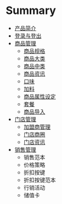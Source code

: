 # Summary

* [产品简介](README.md)
* [登录与登出](chapter1.md)
* [商品管理](chapter2.md)
   * [商品规格](shang_pin_gui_ge.md)
   * [商品大类](shang_pin_da_lei.md)
   * [商品中类](shang_pin_zhong_lei.md)
   * [商品资讯](shang_pin_zi_xun.md)
   * [口味](kou_wei.md)
   * [加料](jia_liao.md)
   * [商品属性设定](shang_pin_shu_xing_she_ding.md)
   * [套餐](tao_can.md)
   * [商品导入](shang_pin_dao_ru.md)
* [门店管理](chapter3.md)
   * [加盟商管理](jia_meng_shang_guan_li.md)
   * [门店商圈](men_dian_shang_quan.md)
   * [门店资讯](men_dian_zi_xun.md)
* [销售管理](chapter4.md)
   * 销售范本
   * 价格策略
   * 折扣按键
   * 折扣按键范本
   * 行销活动
   * 储值卡

